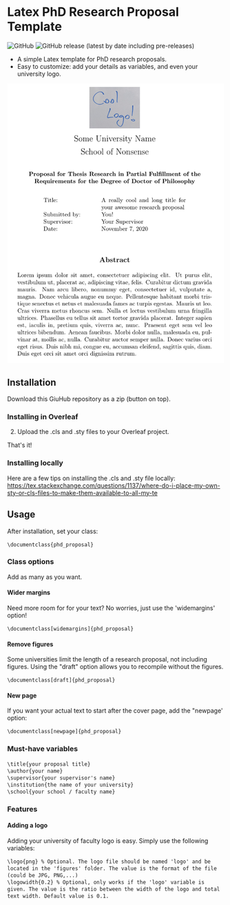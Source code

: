 # Latex PhD Research Proposal Template
![GitHub](https://img.shields.io/github/license/r02b/Latex-PhD_Proposal_Template)
![GitHub release (latest by date including pre-releases)](https://img.shields.io/github/v/release/r02b/Latex-PhD_Proposal_Template?include_prereleases)

* A simple Latex template for PhD research proposals.
* Easy to customize: add your details as variables, and even your university logo.


![Example](figures/phd_proposal_example.png)



## Installation

Download this GiuHub repository as a zip (button on top).
### Installing in Overleaf
2. Upload the .cls and .sty files to your Overleaf project.

That's it!

### Installing locally
Here are a few tips on installing the .cls and .sty file locally:
https://tex.stackexchange.com/questions/1137/where-do-i-place-my-own-sty-or-cls-files-to-make-them-available-to-all-my-te

## Usage

After installation, set your class:
```
\documentclass{phd_proposal}
```

### Class options

Add as many as you want.

#### Wider margins

Need more room for for your text? No worries, just use the 'widemargins' option!
```
\documentclass[widemargins]{phd_proposal}
```

#### Remove figures
Some universities limit the length of a research proposal, not including figures. 
Using the "draft" option allows you to recompile without the figures.

```
\documentclass[draft]{phd_proposal}
```


#### New page
If you want your actual text to start after the cover page, add the "newpage' option:

```
\documentclass[newpage]{phd_proposal}
```



### Must-have variables
```
\title{your proposal title}
\author{your name}
\supervisor{your supervisor's name}
\institution{the name of your university}
\school{your school / faculty name}
```

### Features
#### Adding a logo

Adding your university of faculty logo is easy. Simply use the following variables:
```
\logo{png} % Optional. The logo file should be named 'logo' and be located in the 'figures' folder. The value is the format of the file (could be JPG, PNG,...)
\logowidth{0.2} % Optional, only works if the 'logo' variable is given. The value is the ratio between the width of the logo and total text width. Default value is 0.1.
```